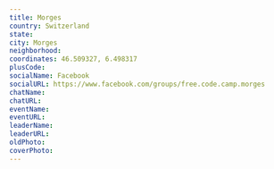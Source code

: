 ```yaml
---
title: Morges
country: Switzerland
state: 
city: Morges
neighborhood: 
coordinates: 46.509327, 6.498317
plusCode:
socialName: Facebook
socialURL: https://www.facebook.com/groups/free.code.camp.morges
chatName:
chatURL:
eventName:
eventURL:
leaderName:
leaderURL:
oldPhoto: 
coverPhoto:
---
```

